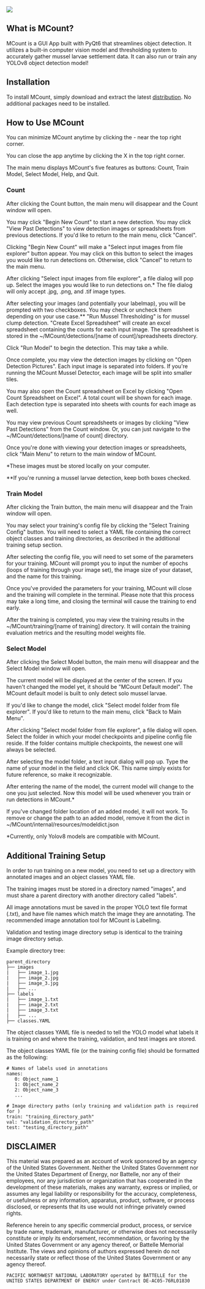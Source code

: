 <img src="https://i.postimg.cc/X729HZs9/logrefined-final.png"/>

## What is MCount?
MCount is a GUI App built with PyQt6 that streamlines object detection. It utilizes a built-in computer vision model and thresholding system to accurately gather mussel larvae settlement data. It can also run or train any YOLOv8 object detection model! 

## Installation
To install MCount, simply download and extract the latest <a href="https://www.mediafire.com/file/p7j0r2jbe0kvevi/MCount.zip/file">distribution</a>. No additional packages need to be installed. 

## How to Use MCount
You can minimize MCount anytime by clicking the - near the top right corner.

You can close the app anytime by clicking the X in the top right corner.
 
The main menu displays MCount's five features as buttons: Count, Train Model, Select Model, Help, and Quit. 

### Count
After clicking the Count button, the main menu will disappear and the Count window will open. 

You may click "Begin New Count" to start a new detection. You may click "View Past Detections" to view detection images or spreadsheets from previous detections. If you'd like to return to the main menu, click "Cancel". 

Clicking "Begin New Count" will make a "Select input images from file explorer" button appear. You may click on this button to select the images you would like to run detections on. Otherwise, click "Cancel" to return to the main menu.  

After clicking "Select input images from file explorer", a file dialog will pop up. Select the images you would like to run detections on.* The file dialog will only accept .jpg, .png, and .tif image types. 

After selecting your images (and potentially your labelmap), you will be prompted with two checkboxes. You may check or uncheck them depending on your use case.** "Run Mussel Thresholding" is for mussel clump detection. "Create Excel Spreadsheet" will create an excel spreadsheet containing the counts for each input image. The spreadsheet is stored in the ~/MCount/detections/[name of count]/spreadsheets directory.

Click "Run Model" to begin the detection. This may take a while.

Once complete, you may view the detection images by clicking on "Open Detection Pictures". Each input image is separated into folders. If you're running the MCount Mussel Detector, each image will be split into smaller tiles.

You may also open the Count spreadsheet on Excel by clicking "Open Count Spreadsheet on Excel". A total count will be shown for each image. Each detection type is separated into sheets with counts for each image as well. 

You may view previous Count spreadsheets or images by clicking "View Past Detections" from the Count window. Or, you can just navigate to the ~/MCount/detections/[name of count] directory.

Once you're done with viewing your detection images or spreadsheets, click "Main Menu" to return to the main window of MCount.

*These images must be stored locally on your computer. 

**If you're running a mussel larvae detection, keep both boxes checked.

### Train Model
After clicking the Train button, the main menu will disappear and the Train window will open.

You may select your training's config file by clicking the "Select Training Config" button. You will need to select a YAML file containing the correct object classes and training directories, as described in the additional training setup section.

After selecting the config file, you will need to set some of the parameters for your training. MCount will prompt you to input the number of epochs (loops of training through your image set), the image size of your dataset, and the name for this training. 

Once you've provided the parameters for your training, MCount will close and the training will complete in the terminal. Please note that this process may take a long time, and closing the terminal will cause the training to end early. 

After the training is completed, you may view the training results in the ~/MCount/training/[name of training] directory. It will contain the training evaluation metrics and the resulting model weights file. 

### Select Model
After clicking the Select Model button, the main menu will disappear and the Select Model window will open. 

The current model will be displayed at the center of the screen. If you haven't changed the model yet, it should be "MCount Default model". The MCount default model is built to only detect solo mussel larvae. 

If you'd like to change the model, click "Select model folder from file explorer". If you'd like to return to the main menu, click "Back to Main Menu". 

After clicking "Select model folder from file explorer", a file dialog will open. Select the folder in which your model checkpoints and pipeline config file reside. If the folder contains multiple checkpoints, the newest one will always be selected. 

After selecting the model folder, a text input dialog will pop up. Type the name of your model in the field and click OK. This name simply exists for future reference, so make it recognizable. 

After entering the name of the model, the current model will change to the one you just selected. Now this model will be used whenever you train or run detections in MCount.*

If you've changed folder location of an added model, it will not work. To remove or change the path to an added model, remove it from the dict in ~/MCount/internal/resources/modeldict.json

*Currently, only Yolov8 models are compatible with MCount. 

## Additional Training Setup
In order to run training on a new model, you need to set up a directory with annotated images and an object classes YAML file. 

The training images must be stored in a directory named "images", and must share a parent directory with another directory called "labels". 

All image annotations must be saved in the proper YOLO text file format (.txt), and have file names which match the image they are annotating. The recommended image annotation tool for MCount is LabelImg.

Validation and testing image directory setup is identical to the training image directory setup. 

Example directory tree:

```
parent_directory
├── images
|   ├── image_1.jpg
|   ├── image_2.jpg
|   ├── image_3.jpg
|   ├── ...
├── labels
|   ├── image_1.txt
|   ├── image_2.txt
|   ├── image_3.txt
|   ├── ...
├── classes.YAML
```

The object classes YAML file is needed to tell the YOLO model what labels it is training on and where the training, validation, and test images are stored.

The object classes YAML file (or the training config file) should be formatted as the following: 

```
# Names of labels used in annotations
names:
   0: Object_name_1
   1: Object_name_2
   2: Object_name_3
   ...

# Image directory paths (only training and validation path is required for )
train: "training_directory_path"
val: "validation_directory_path"
test: "testing_directory_path"
```

## DISCLAIMER
This material was prepared as an account of work sponsored by an agency of the
United States Government.  Neither the United States Government nor the United
States Department of Energy, nor Battelle, nor any of their employees, nor any
jurisdiction or organization that has cooperated in the development of these
materials, makes any warranty, express or implied, or assumes any legal
liability or responsibility for the accuracy, completeness, or usefulness or
any information, apparatus, product, software, or process disclosed, or
represents that its use would not infringe privately owned rights.
 
Reference herein to any specific commercial product, process, or service by
trade name, trademark, manufacturer, or otherwise does not necessarily
constitute or imply its endorsement, recommendation, or favoring by the United
States Government or any agency thereof, or Battelle Memorial Institute. The
views and opinions of authors expressed herein do not necessarily state or
reflect those of the United States Government or any agency thereof.
```
PACIFIC NORTHWEST NATIONAL LABORATORY operated by BATTELLE for the UNITED STATES DEPARTMENT OF ENERGY under Contract DE-AC05-76RL01830
```


